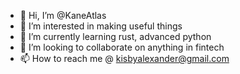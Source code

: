 - 👋 Hi, I’m @KaneAtlas
- 👀 I’m interested in making useful things
- 🌱 I’m currently learning rust, advanced python
- 💞️ I’m looking to collaborate on anything in fintech
- 📫 How to reach me @ kisbyalexander@gmail.com

<!---
KaneAtlas/KaneAtlas is a ✨ special ✨ repository because its `README.md` (this file) appears on your GitHub profile.
You can click the Preview link to take a look at your changes.
--->
